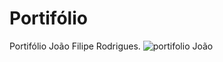 # Portifólio
Portifólio João Filipe Rodrigues.
![portifolio João](https://github.com/JoaoFiRodrigues/Portif-lio/assets/146769025/4e89a357-4b6d-4eb2-ac55-9033e4ae25bd)
